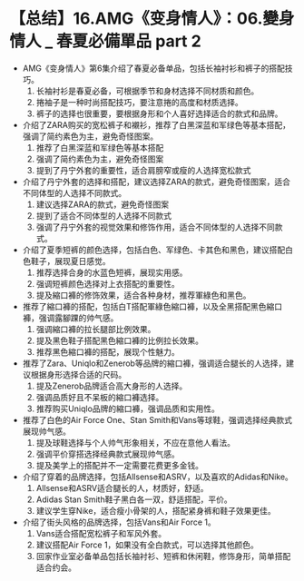 # 【总结】16.AMG《变身情人》：06.變身情人 _ 春夏必備單品 part 2

-   AMG《变身情人》第6集介绍了春夏必备单品，包括长袖衬衫和裤子的搭配技巧。
    1.  长袖衬衫是春夏必备，可根据季节和身材选择不同材质和颜色。
    2.  捲袖子是一种时尚搭配技巧，要注意捲的高度和材质选择。
    3.  裤子的选择也很重要，要根据身形和个人喜好选择适合的款式和品牌。
-   介绍了ZARA购买的宽松裤子和襯衫，推荐了白黑深蓝和军绿色等基本搭配，强调了简约素色为主，避免奇怪图案。
    1.  推荐了白黑深蓝和军绿色等基本搭配
    2.  强调了简约素色为主，避免奇怪图案
    3.  提到了丹宁外套的重要性，适合肩膀窄或瘦的人选择宽松款式
-   介绍了丹宁外套的选择和搭配，建议选择ZARA的款式，避免奇怪图案，适合不同体型的人选择不同款式。
    1.  建议选择ZARA的款式，避免奇怪图案
    2.  提到了适合不同体型的人选择不同款式
    3.  强调了丹宁外套的视觉效果和修饰作用，适合不同体型的人选择不同款式。
-   介绍了夏季短裤的颜色选择，包括白色、军绿色、卡其色和黑色，建议搭配白色鞋子，展现夏日感觉。
    1.  推荐选择合身的水蓝色短裤，展现实用感。
    2.  强调短裤颜色选择对上衣搭配的重要性。
    3.  提及縮口褲的修饰效果，适合各种身材，推荐軍綠色和黑色。
-   推荐了縮口褲的搭配，包括白T搭配軍綠色縮口褲，以及全黑搭配黑色縮口褲，强调露腳踝的帅气感。
    1.  强调縮口褲的拉长腿部比例效果。
    2.  提及黑色鞋子搭配黑色縮口褲的比例拉长效果。
    3.  推荐黑色縮口褲的搭配，展现个性魅力。
-   推荐了Zara、Uniqlo和Zenerob等品牌的縮口褲，强调适合腿长的人选择，建议根据身形选择合适的尺码。
    1.  提及Zenerob品牌适合高大身形的人选择。
    2.  强调品质好且不呆板的縮口褲选择。
    3.  推荐购买Uniqlo品牌的縮口褲，强调品质和实用性。
-   推荐了白色的Air Force One、Stan Smith和Vans等球鞋，强调选择经典款式展现帅气感。
    1.  提及球鞋选择与个人帅气形象相关，不应在意他人看法。
    2.  强调平价穿搭选择经典款式展现帅气感。
    3.  提及美学上的搭配并不一定需要花费更多金钱。
-   介绍了穿着的品牌选择，包括Allsense和ASRV，以及喜欢的Adidas和Nike。
    1.  Allsense和ASRV适合腿长的人，材质好，舒适。
    2.  Adidas Stan Smith鞋子黑白各一双，舒适搭配，平价。
    3.  建议学生穿Nike，适合瘦小骨架的人，搭配紧身裤和鞋子效果更佳。
-   介绍了街头风格的品牌选择，包括Vans和Air Force 1。
    1.  Vans适合搭配宽松裤子和军风外套。
    2.  建议搭配Air Force 1，如果没有全白款式，可以选择其他颜色。
    3.  回家作业室必备单品包括长袖衬衫、短裤和休闲鞋，修饰身形，简单搭配适合约会。